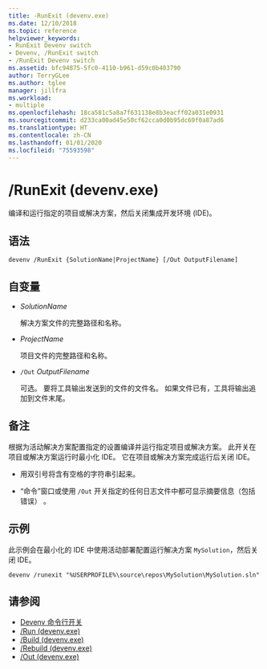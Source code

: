 ```yaml
---
title: -RunExit (devenv.exe)
ms.date: 12/10/2018
ms.topic: reference
helpviewer_keywords:
- RunExit Devenv switch
- Devenv, /RunExit switch
- /RunExit Devenv switch
ms.assetid: bfc94875-5fc0-4110-b961-d59c0b403790
author: TerryGLee
ms.author: tglee
manager: jillfra
ms.workload:
- multiple
ms.openlocfilehash: 18ca581c5a8a7f631138e8b3eacff02a031e0931
ms.sourcegitcommit: d233ca00ad45e50cf62cca0d0b95dc69f0a87ad6
ms.translationtype: HT
ms.contentlocale: zh-CN
ms.lasthandoff: 01/01/2020
ms.locfileid: "75593598"
---
```

# <a name="runexit-devenvexe"></a>/RunExit (devenv.exe)

编译和运行指定的项目或解决方案，然后关闭集成开发环境 (IDE)。

## <a name="syntax"></a>语法

```shell
devenv /RunExit {SolutionName|ProjectName} [/Out OutputFilename]
```

## <a name="arguments"></a>自变量

- *SolutionName*

  解决方案文件的完整路径和名称。

- *ProjectName*

  项目文件的完整路径和名称。

- `/Out` *OutputFilename*

  可选。 要将工具输出发送到的文件的文件名。 如果文件已有，工具将输出追加到文件末尾。

## <a name="remarks"></a>备注

根据为活动解决方案配置指定的设置编译并运行指定项目或解决方案。 此开关在项目或解决方案运行时最小化 IDE。 它在项目或解决方案完成运行后关闭 IDE。

- 用双引号将含有空格的字符串引起来。

- “命令”窗口或使用 `/Out` 开关指定的任何日志文件中都可显示摘要信息（包括错误）  。

## <a name="example"></a>示例

此示例会在最小化的 IDE 中使用活动部署配置运行解决方案 `MySolution`，然后关闭 IDE。

```
devenv /runexit "%USERPROFILE%\source\repos\MySolution\MySolution.sln"
```

## <a name="see-also"></a>请参阅

- [Devenv 命令行开关](../../ide/reference/devenv-command-line-switches.md)
- [/Run (devenv.exe)](../../ide/reference/run-devenv-exe.md)
- [/Build (devenv.exe)](../../ide/reference/build-devenv-exe.md)
- [/Rebuild (devenv.exe)](../../ide/reference/rebuild-devenv-exe.md)
- [/Out (devenv.exe)](../../ide/reference/out-devenv-exe.md)
